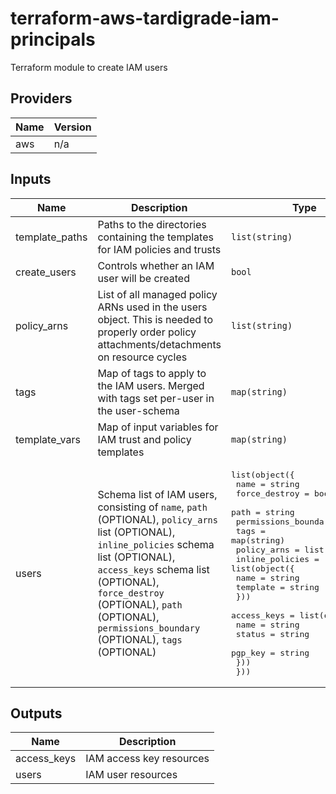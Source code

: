 # terraform-aws-tardigrade-iam-principals

Terraform module to create IAM users


<!-- BEGIN TFDOCS -->
## Providers

| Name | Version |
|------|---------|
| aws | n/a |

## Inputs

| Name | Description | Type | Default | Required |
|------|-------------|------|---------|:-----:|
| template\_paths | Paths to the directories containing the templates for IAM policies and trusts | `list(string)` | n/a | yes |
| create\_users | Controls whether an IAM user will be created | `bool` | `true` | no |
| policy\_arns | List of all managed policy ARNs used in the users object. This is needed to properly order policy attachments/detachments on resource cycles | `list(string)` | `[]` | no |
| tags | Map of tags to apply to the IAM users. Merged with tags set per-user in the user-schema | `map(string)` | `{}` | no |
| template\_vars | Map of input variables for IAM trust and policy templates | `map(string)` | `{}` | no |
| users | Schema list of IAM users, consisting of `name`, `path` (OPTIONAL), `policy_arns` list (OPTIONAL), `inline_policies` schema list (OPTIONAL), `access_keys` schema list (OPTIONAL), `force_destroy` (OPTIONAL), `path` (OPTIONAL), `permissions_boundary` (OPTIONAL), `tags` (OPTIONAL) | <pre>list(object({<br>    name                 = string<br>    force_destroy        = bool<br>    path                 = string<br>    permissions_boundary = string<br>    tags                 = map(string)<br>    policy_arns          = list(string)<br>    inline_policies = list(object({<br>      name     = string<br>      template = string<br>    }))<br>    access_keys = list(object({<br>      name    = string<br>      status  = string<br>      pgp_key = string<br>    }))<br>  }))<br></pre> | `[]` | no |

## Outputs

| Name | Description |
|------|-------------|
| access\_keys | IAM access key resources |
| users | IAM user resources |

<!-- END TFDOCS -->
